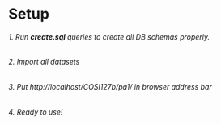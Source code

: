 # Setup

###### 1. Run **create.sql** queries to create all DB schemas properly.

###### 2. Import all datasets

###### 3. Put http://localhost/COSI127b/pa1/ in browser address bar

###### 4. Ready to use!

